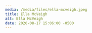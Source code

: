 ```yaml
---
media: /media/files/ella-mcveigh.jpeg
title: Ella McVeigh
alt: Ella McVeigh
date: 2020-08-17 15:06:00 -0500
---
```

